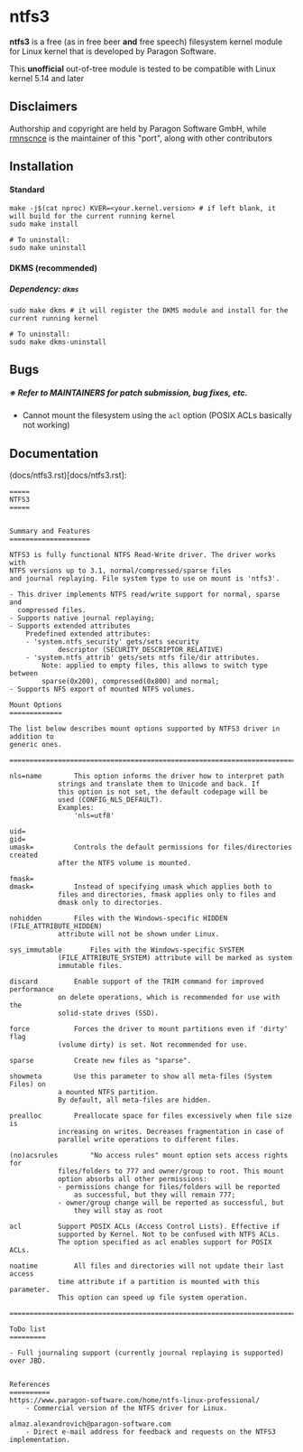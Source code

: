 # ntfs3

**ntfs3** is a free (as in free beer **and** free speech) filesystem kernel module for Linux kernel that is developed by Paragon Software.

This **unofficial** out-of-tree module is tested to be compatible with Linux kernel 5.14 and later

## Disclaimers
Authorship and copyright are held by Paragon Software GmbH, while [rmnscnce](https://www.github.com/rmnscnce) is the maintainer of this "port", along with other contributors

## Installation
#### Standard
~~~
make -j$(cat nproc) KVER=<your.kernel.version> # if left blank, it will build for the current running kernel
sudo make install

# To uninstall:
sudo make uninstall
~~~

#### DKMS (recommended)
##### Dependency: `dkms`
~~~
sudo make dkms # it will register the DKMS module and install for the current running kernel

# To uninstall:
sudo make dkms-uninstall
~~~

## Bugs
##### ※ Refer to MAINTAINERS for patch submission, bug fixes, etc.
- Cannot mount the filesystem using the `acl` option (POSIX ACLs basically not working)

## Documentation
(docs/ntfs3.rst)[docs/ntfs3.rst]:
~~~
=====
NTFS3
=====


Summary and Features
====================

NTFS3 is fully functional NTFS Read-Write driver. The driver works with
NTFS versions up to 3.1, normal/compressed/sparse files
and journal replaying. File system type to use on mount is 'ntfs3'.

- This driver implements NTFS read/write support for normal, sparse and
  compressed files.
- Supports native journal replaying;
- Supports extended attributes
	Predefined extended attributes:
	- 'system.ntfs_security' gets/sets security
			descriptor (SECURITY_DESCRIPTOR_RELATIVE)
	- 'system.ntfs_attrib' gets/sets ntfs file/dir attributes.
		Note: applied to empty files, this allows to switch type between
		sparse(0x200), compressed(0x800) and normal;
- Supports NFS export of mounted NTFS volumes.

Mount Options
=============

The list below describes mount options supported by NTFS3 driver in addition to
generic ones.

===============================================================================

nls=name		This option informs the driver how to interpret path
			strings and translate them to Unicode and back. If
			this option is not set, the default codepage will be
			used (CONFIG_NLS_DEFAULT).
			Examples:
				'nls=utf8'

uid=
gid=
umask=			Controls the default permissions for files/directories created
			after the NTFS volume is mounted.

fmask=
dmask=			Instead of specifying umask which applies both to
			files and directories, fmask applies only to files and
			dmask only to directories.

nohidden		Files with the Windows-specific HIDDEN (FILE_ATTRIBUTE_HIDDEN)
			attribute will not be shown under Linux.

sys_immutable		Files with the Windows-specific SYSTEM
			(FILE_ATTRIBUTE_SYSTEM) attribute will be marked as system
			immutable files.

discard			Enable support of the TRIM command for improved performance
			on delete operations, which is recommended for use with the
			solid-state drives (SSD).

force			Forces the driver to mount partitions even if 'dirty' flag
			(volume dirty) is set. Not recommended for use.

sparse			Create new files as "sparse".

showmeta		Use this parameter to show all meta-files (System Files) on
			a mounted NTFS partition.
			By default, all meta-files are hidden.

prealloc		Preallocate space for files excessively when file size is
			increasing on writes. Decreases fragmentation in case of
			parallel write operations to different files.

(no)acsrules		"No access rules" mount option sets access rights for
			files/folders to 777 and owner/group to root. This mount
			option absorbs all other permissions:
			- permissions change for files/folders will be reported
				as successful, but they will remain 777;
			- owner/group change will be reported as successful, but
				they will stay as root

acl			Support POSIX ACLs (Access Control Lists). Effective if
			supported by Kernel. Not to be confused with NTFS ACLs.
			The option specified as acl enables support for POSIX ACLs.

noatime			All files and directories will not update their last access
			time attribute if a partition is mounted with this parameter.
			This option can speed up file system operation.

===============================================================================

ToDo list
=========

- Full journaling support (currently journal replaying is supported) over JBD.


References
==========
https://www.paragon-software.com/home/ntfs-linux-professional/
	- Commercial version of the NTFS driver for Linux.

almaz.alexandrovich@paragon-software.com
	- Direct e-mail address for feedback and requests on the NTFS3 implementation.
~~~
